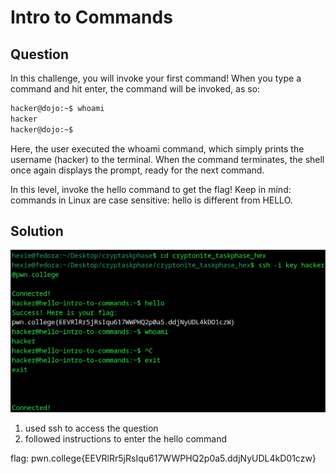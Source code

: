# Intro to Commands
## Question
In this challenge, you will invoke your first command! When you type a command and hit enter, the command will be invoked, as so:
```bash
hacker@dojo:~$ whoami
hacker
hacker@dojo:~$
```
Here, the user executed the whoami command, which simply prints the username (hacker) to the terminal. When the command terminates, the shell once again displays the prompt, ready for the next command.

In this level, invoke the hello command to get the flag! Keep in mind: commands in Linux are case sensitive: hello is different from HELLO.

## Solution
![](./images/1.jpg)
1. used ssh to access the question 
2. followed instructions to enter the hello command

flag: pwn.college{EEVRlRr5jRsIqu617WWPHQ2p0a5.ddjNyUDL4kD01czw}
